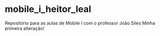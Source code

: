 # mobile_i_heitor_leal
Repositório para as aulas de Mobile I com o professor João Siles
Minha primeira alteração!
